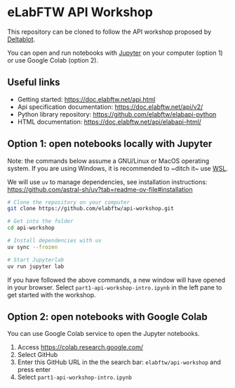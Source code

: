 # eLabFTW API Workshop

This repository can be cloned to follow the API workshop proposed by [Deltablot](https://www.deltablot.com).

You can open and run notebooks with [Jupyter](https://jupyter.org/) on your computer (option 1) or use Google Colab (option 2).

## Useful links

* Getting started: https://doc.elabftw.net/api.html
* Api specification documentation: https://doc.elabftw.net/api/v2/
* Python library repository: https://github.com/elabftw/elabapi-python
* HTML documentation: https://doc.elabftw.net/api/elabapi-html/

## Option 1: open notebooks locally with Jupyter

Note: the commands below assume a GNU/Linux or MacOS operating system. If you are using Windows, it is recommended to ~ditch it~ use [WSL](https://learn.microsoft.com/en-us/windows/wsl/install).

We will use `uv` to manage dependencies, see installation instructions: https://github.com/astral-sh/uv?tab=readme-ov-file#installation

~~~bash
# Clone the repository on your computer
git clone https://github.com/elabftw/api-workshop.git

# Get into the folder
cd api-workshop

# Install dependencies with uv
uv sync --frozen

# Start Jupyterlab
uv run jupyter lab
~~~

If you have followed the above commands, a new window will have opened in your browser. Select `part1-api-workshop-intro.ipynb` in the left pane to get started with the workshop.

## Option 2: open notebooks with Google Colab

You can use Google Colab service to open the Jupyter notebooks.

1. Access https://colab.research.google.com/
2. Select GitHub
3. Enter this GitHub URL in the the search bar: `elabftw/api-workshop` and press enter
4. Select `part1-api-workshop-intro.ipynb`
